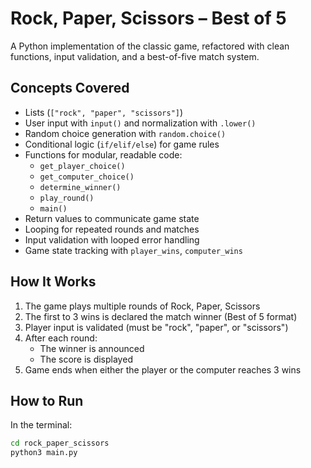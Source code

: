 # Rock, Paper, Scissors – Best of 5

A Python implementation of the classic game, refactored with clean functions, input validation, and a best-of-five match system.

## Concepts Covered

- Lists (`["rock", "paper", "scissors"]`)
- User input with `input()` and normalization with `.lower()`
- Random choice generation with `random.choice()`
- Conditional logic (`if/elif/else`) for game rules
- Functions for modular, readable code:
  - `get_player_choice()`
  - `get_computer_choice()`
  - `determine_winner()`
  - `play_round()`
  - `main()`
- Return values to communicate game state
- Looping for repeated rounds and matches
- Input validation with looped error handling
- Game state tracking with `player_wins`, `computer_wins`

## How It Works

1. The game plays multiple rounds of Rock, Paper, Scissors
2. The first to 3 wins is declared the match winner (Best of 5 format)
3. Player input is validated (must be "rock", "paper", or "scissors")
4. After each round:
   - The winner is announced
   - The score is displayed
5. Game ends when either the player or the computer reaches 3 wins

## How to Run

In the terminal:
```bash
cd rock_paper_scissors
python3 main.py